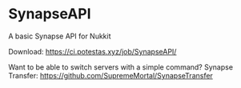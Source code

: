 # SynapseAPI
A basic Synapse API for Nukkit

Download: https://ci.potestas.xyz/job/SynapseAPI/


Want to be able to switch servers with a simple command?
Synapse Transfer: https://github.com/SupremeMortal/SynapseTransfer
